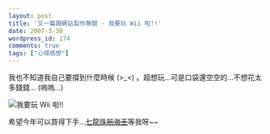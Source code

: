 ```yaml
---
layout: post
title: '又一篇跟網站製作無關 - 我要玩 Wii 啦!!'
date: 2007-3-30
wordpress_id: 174
comments: true
tags: ["心得感想"]
---
```


我也不知道我自己要撐到什麼時候 (>_<) 。超想玩...可是口袋還空空的...不想花太多錢錢... (嗚嗚...)

![我要玩 Wii 啦!!](/resources/iwantwii.gif)

希望今年可以買得下手...[七龍珠](http://dbzs-neo.jp/movie_04.html)~~[航海王](http://www.ganbarion.co.jp/opa_sp_con/move/shop/shop_pv.html)~~等我呀~~
